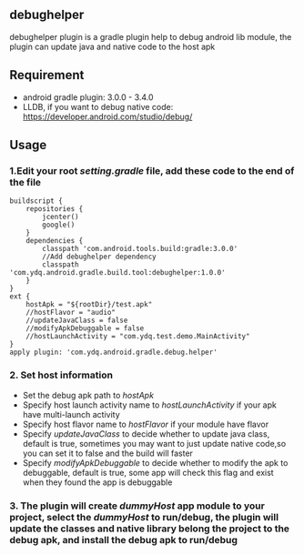 ## debughelper
debughelper plugin is a gradle plugin help to debug android lib module, the plugin can update java and native code to the host apk
## Requirement
* android gradle plugin: 3.0.0 - 3.4.0
* LLDB, if you want to debug native code: <https://developer.android.com/studio/debug/>
## Usage
### 1.Edit your root *setting.gradle* file, add these code to the **end of the file**
    buildscript {
        repositories {
            jcenter()
            google()
        }
        dependencies {
            classpath 'com.android.tools.build:gradle:3.0.0'
            //Add debughelper dependency
            classpath 'com.ydq.android.gradle.build.tool:debughelper:1.0.0'
        }
    }
    ext {
        hostApk = "${rootDir}/test.apk"
        //hostFlavor = "audio"
        //updateJavaClass = false
        //modifyApkDebuggable = false
        //hostLaunchActivity = "com.ydq.test.demo.MainActivity"
    }
    apply plugin: 'com.ydq.android.gradle.debug.helper'
### 2. Set host information
* Set the debug apk path to *hostApk*
* Specify host launch activity name to *hostLaunchActivity* if your apk have multi-launch activity  
* Specify host flavor name to *hostFlavor* if your module have flavor
* Specify *updateJavaClass* to decide whether to update java class, default is true, sometimes you may want to just update native code,so you can set it to false and the build will faster
* Specify *modifyApkDebuggable* to decide whether to modify the apk to debuggable, default is true, some app will check this flag and exist when they found the app is debuggable
### 3. The plugin will create *dummyHost* app module to your project, select the *dummyHost* to run/debug, the plugin will update the classes and native library belong the project to the debug apk, and install the debug apk to run/debug  

